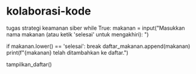 # kolaborasi-kode
tugas strategi keamanan siber
while True:
    makanan = input("Masukkan nama makanan (atau ketik 'selesai' untuk mengakhiri): ")
    
if makanan.lower() == 'selesai':
        break
    daftar_makanan.append(makanan)
    print(f"{makanan} telah ditambahkan ke daftar.")

tampilkan_daftar()
